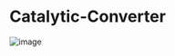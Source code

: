 # Catalytic-Converter

![image](https://github.com/user-attachments/assets/3ea40d7f-9c27-4442-a5d7-abd06526905c)
